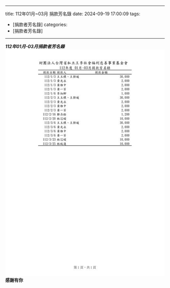 ---
title: 112年01月~03月 捐款芳名錄
date: 2024-09-19 17:00:09
tags:
- [捐款者芳名錄]
categories:
- [捐款者芳名錄]
---------------------------------------------
***112年01月-03月捐款者芳名錄***
![images](../images/contribute1120103.jpg)
**感謝有你**